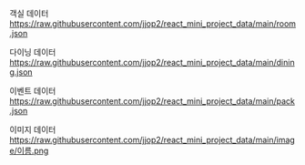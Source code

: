 객실 데이터
https://raw.githubusercontent.com/jjop2/react_mini_project_data/main/room.json

다이닝 데이터
https://raw.githubusercontent.com/jjop2/react_mini_project_data/main/dining.json

이벤트 데이터
https://raw.githubusercontent.com/jjop2/react_mini_project_data/main/pack.json

이미지 데이터
https://raw.githubusercontent.com/jjop2/react_mini_project_data/main/image/이름.png
